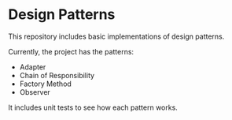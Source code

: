# Design Patterns

This repository includes basic implementations of design patterns.

Currently, the project has the patterns:

- Adapter
- Chain of Responsibility
- Factory Method
- Observer

It includes unit tests to see how each pattern works.